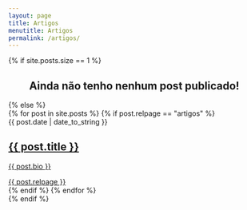 ```yaml
---
layout: page
title: Artigos
menutitle: Artigos
permalink: /artigos/
---
```


<div class="content" id="content">
  {% if site.posts.size == 1 %}
    <h2 class="title" style="text-align: center;">Ainda não tenho nenhum post publicado!</h2>
  {% else %}
    <div id="cards">
      {% for post in site.posts %}
        {% if post.relpage == "artigos" %}
          <div class="card" style="opacity: 1!important;">
            <span class="articleDate">{{ post.date | date_to_string }}</span>
            <a href="{{ post.url }}"><h2>{{ post.title }}</h2></a>
            <a href="{{ post.url }}"><p>{{ post.bio }}</p></a>
            <div class="tags">
              <a href="/{{ post.relpage }}">{{ post.relpage }}</a>
            </div>
          </div>
        {% endif %}
      {% endfor %}
    </div>
  {% endif %}
</div>